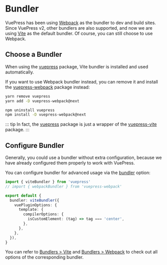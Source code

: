 # Bundler

VuePress has been using [Webpack](https://webpack.js.org/) as the bundler to dev and build sites. Since VuePress v2, other bundlers are also supported, and now we are using [Vite](https://vitejs.dev/) as the default bundler. Of course, you can still choose to use Webpack.

## Choose a Bundler

When using the [vuepress](https://www.npmjs.com/package/vuepress) package, Vite bundler is installed and used automatically.

If you want to use Webpack bundler instead, you can remove it and install the [vuepress-webpack](https://www.npmjs.com/package/vuepress-webpack) package instead:

<CodeGroup>
  <CodeGroupItem title="YARN" active>

```bash
yarn remove vuepress
yarn add -D vuepress-webpack@next
```

  </CodeGroupItem>

  <CodeGroupItem title="NPM">

```bash
npm uninstall vuepress
npm install -D vuepress-webpack@next
```

  </CodeGroupItem>
</CodeGroup>

::: tip
In fact, the [vuepress](https://www.npmjs.com/package/vuepress) package is just a wrapper of the [vuepress-vite](https://www.npmjs.com/package/vuepress-vite) package.
:::

## Configure Bundler

Generally, you could use a bundler without extra configuration, because we have already configured them properly to work with VuePress.

You can configure bundler for advanced usage via the [bundler](../reference/config.md#bundler) option:

```ts
import { viteBundler } from 'vuepress'
// import { webpackBundler } from 'vuepress-webpack'

export default {
  bundler: viteBundler({
    vuePluginOptions: {
      template: {
        compilerOptions: {
          isCustomElement: (tag) => tag === 'center',
        },
      },
    },
  }),
}
```

You can refer to [Bundlers > Vite](../reference/bundler/vite.md) and [Bundlers > Webpack](../reference/bundler/webpack.md) to check out all options of the corresponding bundler.
